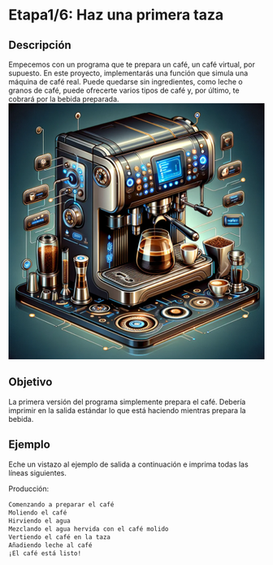 # Etapa1/6: Haz una primera taza

## Descripción
Empecemos con un programa que te prepara un café, un café virtual, por supuesto. En este proyecto, implementarás una función que simula una máquina de café real. Puede quedarse sin ingredientes, 
como leche o granos de café, puede ofrecerte varios tipos de café y, por último, te cobrará por la bebida preparada.
![img.png](img.png)

## Objetivo
La primera versión del programa simplemente prepara el café. Debería imprimir en la salida estándar lo que está haciendo mientras prepara la bebida.

## Ejemplo

Eche un vistazo al ejemplo de salida a continuación e imprima todas las líneas siguientes.

Producción:

```
Comenzando a preparar el café
Moliendo el café
Hirviendo el agua
Mezclando el agua hervida con el café molido
Vertiendo el café en la taza
Añadiendo leche al café
¡El café está listo!
```

